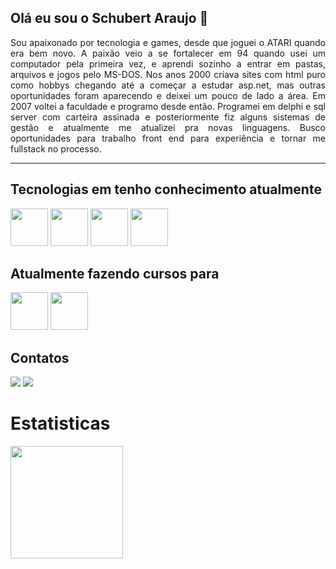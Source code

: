 ##  Olá eu sou o Schubert Araujo 👋

<p align="justify">Sou apaixonado por tecnologia e games, desde que joguei o ATARI quando era bem novo. A paixão veio a se fortalecer em 94 quando usei um computador pela primeira vez, e aprendi sozinho a entrar em pastas, arquivos e jogos pelo MS-DOS.
Nos anos 2000 criava sites com html puro como hobbys chegando até a começar a estudar asp.net, mas outras oportunidades foram aparecendo e deixei um pouco de lado a área. 
Em 2007 voltei a faculdade e programo desde então. Programei em delphi e sql server com carteira assinada e posteriormente fiz alguns sistemas de gestão e atualmente me atualizei pra novas linguagens.
Busco oportunidades para trabalho front end para experiência e tornar me fullstack no processo.<p>

<hr>
  
## Tecnologias em tenho conhecimento atualmente
<div align="justify">
  <img src="https://cdn.jsdelivr.net/gh/devicons/devicon/icons/html5/html5-original.svg" width="60" height="60" />
  <img src="https://cdn.jsdelivr.net/gh/devicons/devicon/icons/css3/css3-original.svg"  width="60" height="60" />
  <img src="https://cdn.jsdelivr.net/gh/devicons/devicon/icons/javascript/javascript-original.svg" width="60" height="60"/>  
  <img src="https://cdn.jsdelivr.net/gh/devicons/devicon/icons/react/react-original-wordmark.svg" width="60" height="60"/>
</div>

## Atualmente fazendo cursos para
<div align="justify">
  <img src="https://cdn.jsdelivr.net/gh/devicons/devicon/icons/typescript/typescript-original.svg" width="60" height="60" />
  <img src="https://cdn.jsdelivr.net/gh/devicons/devicon/icons/nodejs/nodejs-original-wordmark.svg" width="60" height="60" />
</div>

## Contatos
<div>
  <a href = "mailto:xubsoldier@gmail.com"><img loading="lazy" src="https://img.shields.io/badge/Gmail-D14836?style=for-the-badge&logo=gmail&logoColor=white" target="_blank"></a>
  <a href="https://www.linkedin.com/in//schubert-araujo-006039152" target="_blank"><img loading="lazy" src="https://img.shields.io/badge/-LinkedIn-%230077B5?style=for-the-badge&logo=linkedin&logoColor=white" target="_blank"></a>  
</div>

# Estatisticas 
<div>
<a href="https://github.com/seu-usuário-aqui">
<img loading="lazy" height="180em" src="https://github-readme-stats.vercel.app/api?username=schubertaraujo&show_icons=true&theme=dracula&include_all_commits=true&count_private=true"/>
</div>
